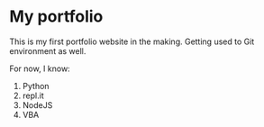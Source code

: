 # My portfolio
This is my first portfolio website in the making. Getting used to Git environment as well.

For now, I know:

1. Python
2. repl.it
3. NodeJS
4. VBA
